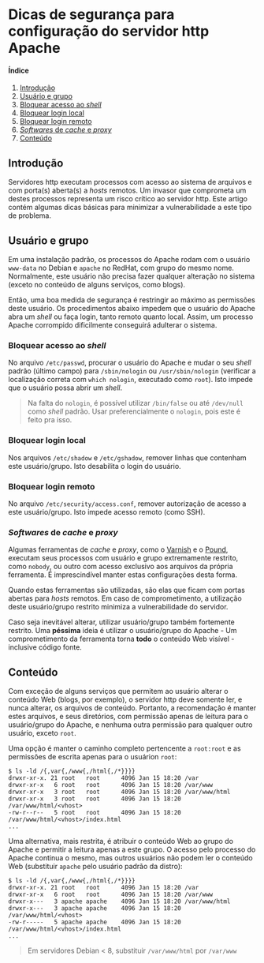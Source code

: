 # Dicas de segurança para configuração do servidor http Apache

#### Índice

1. [Introdução](#introdução)
1. [Usuário e grupo](#usuário-e-grupo)
  1. [Bloquear acesso ao _shell_](#bloquear-acesso-ao-shell)
  1. [Bloquear login local](#bloquear-login-local)
  1. [Bloquear login remoto](#bloquear-login-remoto)
  1. [_Softwares_ de _cache_ e _proxy_](#softwares-de-cache-e-proxy)
1. [Conteúdo](#conteúdo)

## Introdução

Servidores http executam processos com acesso ao sistema de arquivos e com porta(s) aberta(s) a _hosts_ remotos. Um invasor que comprometa um destes processos representa um risco crítico ao servidor http. Este artigo contém algumas dicas básicas para minimizar a vulnerabilidade a este tipo de problema.

## Usuário e grupo

Em uma instalação padrão, os processos do Apache rodam com o usuário `www-data` no Debian e `apache` no RedHat, com grupo do mesmo nome. Normalmente, este usuário não precisa fazer qualquer alteração no sistema (exceto no conteúdo de alguns serviços, como blogs).

Então, uma boa medida de segurança é restringir ao máximo as permissões deste usuário. Os procedimentos abaixo impedem que o usuário do Apache abra um _shell_ ou faça login, tanto remoto quanto local. Assim, um processo Apache corrompido dificilmente conseguirá adulterar o sistema.

### Bloquear acesso ao _shell_

No arquivo `/etc/passwd`, procurar o usuário do Apache e mudar o seu _shell_ padrão (último campo) para `/sbin/nologin` ou `/usr/sbin/nologin` (verificar a localização correta com `which nologin`, executado como `root`). Isto impede que o usuário possa abrir um _shell_.

> Na falta do `nologin`, é possível utilizar `/bin/false` ou até `/dev/null` como _shell_ padrão. Usar preferencialmente o `nologin`, pois este é feito pra isso.

### Bloquear login local

Nos arquivos `/etc/shadow` e `/etc/gshadow`, remover linhas que contenham este usuário/grupo. Isto desabilita o login do usuário.

### Bloquear login remoto

No arquivo `/etc/security/access.conf`, remover autorização de acesso a este usuário/grupo. Isto impede acesso remoto (como SSH).

### _Softwares_ de _cache_ e _proxy_

Algumas ferramentas de _cache_ e _proxy_, como o [Varnish](http://varnish-cache.org/) e o [Pound](http://www.apsis.ch/pound), executam seus processos com usuário e grupo extremamente restrito, como `nobody`, ou outro com acesso exclusivo aos arquivos da própria ferramenta. É imprescindível manter estas configurações desta forma.

Quando estas ferramentas são utilizadas, são elas que ficam com portas abertas para _hosts_ remotos. Em caso de comprometimento, a utilização deste usuário/grupo restrito minimiza a vulnerabilidade do servidor.

Caso seja inevitável alterar, utilizar usuário/grupo também fortemente restrito. Uma **péssima** ideia é utilizar o usuário/grupo do Apache - Um comprometimento da ferramenta torna **todo** o conteúdo Web visível - inclusive código fonte.

## Conteúdo

Com exceção de alguns serviços que permitem ao usuário alterar o conteúdo Web (blogs, por exemplo), o servidor http deve somente ler, e nunca alterar, os arquivos de conteúdo. Portanto, a recomendação é manter estes arquivos, e seus diretórios, com permissão apenas de leitura para o usuário/grupo do Apache, e nenhuma outra permissão para qualquer outro usuário, exceto `root`.

Uma opção é manter o caminho completo pertencente a `root:root` e as permissões de escrita apenas para o usuárion `root`:

```
$ ls -ld /{,var{,/www{,/html{,/*}}}}
drwxr-xr-x. 21 root   root      4096 Jan 15 18:20 /var
drwxr-xr-x   6 root   root      4096 Jan 15 18:20 /var/www
drwxr-xr-x   3 root   root      4096 Jan 15 18:20 /var/www/html
drwxr-xr-x   3 root   root      4096 Jan 15 18:20 /var/www/html/<vhost>
-rw-r--r--   5 root   root      4096 Jan 15 18:20 /var/www/html/<vhost>/index.html
...
```

Uma alternativa, mais restrita, é atribuir o conteúdo Web ao grupo do Apache e permitir a leitura apenas a este grupo. O acesso pelo processo do Apache continua o mesmo, mas outros usuários não podem ler o conteúdo Web (substituir `apache` pelo usuário padrão da distro):

```
$ ls -ld /{,var{,/www{,/html{,/*}}}}
drwxr-xr-x. 21 root   root      4096 Jan 15 18:20 /var
drwxr-xr-x   6 root   root      4096 Jan 15 18:20 /var/www
drwxr-x---   3 apache apache    4096 Jan 15 18:20 /var/www/html
drwxr-x---   3 apache apache    4096 Jan 15 18:20 /var/www/html/<vhost>
-rw-r-----   5 apache apache    4096 Jan 15 18:20 /var/www/html/<vhost>/index.html
...
```

> Em servidores Debian < 8, substituir `/var/www/html` por `/var/www`
